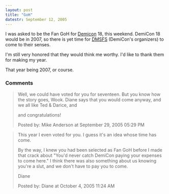 ```yaml
---
layout: post
title: "GoH"
datestr: September 12, 2005
---
```


I was asked to be the Fan GoH for <a href="http://www.demicon.org" title="DemiCon">Demicon</a> 18, this weekend.  DemiCon 18 would be in 2007, so there is yet time for <a href="http://www.dmsfs.org" title="Des Moines Science Fiction Society">DMSFS</a> (DemiCon's organizers) to come to their senses.

I'm still very honored that they would think me worthy.  I'd like to thank them for making my year.

That year being 2007, or course.

### Comments

<blockquote>
Well, we could have voted for you for seventeen.  But you know how the story goes, Wook.  Diane says that you would come anyway, and we all like Ted & Darice, and

and congratulations!
<div class="comment-meta">Posted by: Mike Anderson at September 29, 2005 05:29 PM</div> </blockquote>

<blockquote>
This year I even voted for you. I guess it's an idea whose time has come.

By the way, I knew you had been selected as Fan GoH before I made that crack about "You'd never catch DemiCon paying your expenses to come here." I think there was also something about us knowing you're a slut, and we don't have to pay you to come.

Diane
<div class="comment-meta">Posted by: Diane at October  4, 2005 11:24 AM</div> </blockquote>

